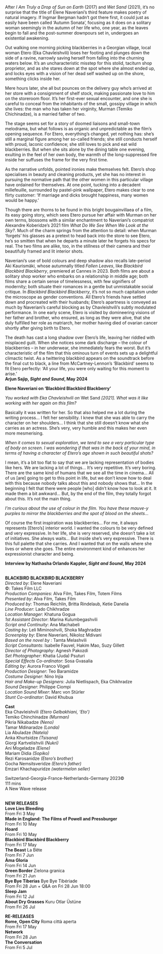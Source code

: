 
After _I Am Truly a Drop of Sun on Earth_ (2017) and _Wet Sand_ (2021), it’s no surprise that the title of Elene Naveriani’s third feature makes poetry of natural imagery. If Ingmar Bergman hadn’t got there first, it could just as easily have been called ‘Autumn Sonata’, focusing as it does on a solitary woman seemingly in the autumn of her life who, one year, as the leaves begin to fall and the post-summer downpours set in, undergoes an existential awakening.

Out walking one morning picking blackberries in a Georgian village, local woman Etero (Eka Chavleishvili) loses her footing and plunges down the side of a ravine, narrowly saving herself from falling into the churning waters below. It’s an uncharacteristic misstep for this stolid, taciturn shop proprietor, and as she stares down at the spot where she almost ended up, and locks eyes with a vision of her dead self washed up on the shore, something clicks inside her.

Mere hours later, she all but pounces on the delivery guy who’s arrived at her store with a consignment of shelf stock, making passionate love to him on the storeroom floor. It’s her first-ever sexual encounter, and one she is careful to conceal from the inhabitants of the small, gossipy village in which she lives: the man who has taken her virginity, Murman (Temiko Chichinadze), is a married father of two.

The stage seems set for a story of doomed liaisons and small-town melodrama, but what follows is as organic and unpredictable as the film’s opening sequence. For Etero, everything’s changed, yet nothing has: she’s still a marginal figure among her so-called friends; she still conducts herself with proud, laconic confidence; she still loves to pick and eat wild blackberries. But when she sits alone by the dining table one evening, exulting in the feel of her own body, the warmth of the long-suppressed fire inside her suffuses the frame for the very first time.

As the narrative unfolds, pointed ironies make themselves felt. Etero’s shop specialises in beauty and cleaning products, yet she has no interest in pursuing the normative path that the other women in this particular village have ordained for themselves. At one point, tucking into a decadent millefeuille, surrounded by pastel-pink wallpaper, Etero makes clear to one flirty customer: ‘If marriage and dicks brought happiness, many women would be happy.’

Though there are thorns to be found in this bright bougainvillaea of a film, its easy going story, which sees Etero pursue her affair with Murman on her own terms, blossoms with a similar enchantment to Naveriani’s compatriot Alexandre Koberidze’s 2021 film _What Do We See When We Look at the Sky?_. Much of the charm springs from the attention to detail: when Murman ‘forgets’ his glasses as a pretext to head back into the store to see Etero, he’s so smitten that when he departs a minute later he forgets his specs for real. The two films are alike, too, in the stillness of their camera and their beautifully framed and lit interior shots.

Naveriani’s use of bold colours and deep shadow also recalls late-period Aki Kaurismäki, whose autumnally titled _Fallen Leaves_, like _Blackbird Blackbird Blackberry_, premiered at Cannes in 2023. Both films are about a solitary shop worker who embarks on a relationship in middle age; both films share a certain sense of timelessness, with few signifiers of modernity; both situate their romances in a gentle but unmistakable social critique. In _Blackbird Blackbird Blackberry_, it’s not so much capitalism under the microscope as gender conventions. All Etero’s friends have settled down and procreated with their husbands; Etero’s apartness is conveyed as much by Naveriani’s careful blocking as by Chavleishvili’s subtly modulated performance. In one early scene, Etero is visited by domineering visions of her father and brother, who ensured, as long as they were alive, that she duly fulfilled her role as matriarch, her mother having died of ovarian cancer shortly after giving birth to Etero.

The death has cast a long shadow over Etero’s life, leaving her riddled with misplaced guilt. When she notices some dark discharge – the colour of blackberries – in her underwear, she immediately fears the worst. But it’s characteristic of the film that this ominous turn of events sets up a delightful climactic twist. As a twittering blackbird appears on the soundtrack before the final cut to black, a line from McCartney-Lennon’s ‘Blackbird’ seems to fit Etero perfectly: ‘All your life, you were only waiting for this moment to arise.’  
**Arjun Sajip, _Sight and Sound_, May 2024**
<br>

**Elene Naveriani on ‘Blackbird Blackbird Blackberry’**

_You worked with Eka Chavleishvili on_ Wet Sand _[2021]. What was it like working with her again on this film?_

Basically it was written for her. So that also helped me a lot during the writing process… I felt her sensibility. I knew that she was able to carry the character on her shoulders… I think that she still doesn’t know what she carries as an actress. She’s very, very humble and this makes her even more mesmerising.

_When it comes to sexual exploration, we tend to see a very particular type of body on screen. I was wondering if that was in the back of your mind, in terms of having a character of Etero’s age shown in such beautiful shots?_

I mean, it’s a bit too flat to say that we are lacking representation of bodies like hers. We are lacking a lot of things… It’s very repetitive. It’s very boring. There are the same kind of humans that we see all the time in cinema… All of us [are] going to get to this point in life, but we don’t know how to deal with this because nobody talks about this and nobody shows that… In the beginning I felt that there were people [who] didn’t know how to look at it. It made them a bit awkward… But, by the end of the film, they totally forgot about this. It’s not the main thing.

_I’m curious about the use of colour in the film. You have these mauve-y purples to mirror the blackberries and the spot of blood on the sheets…_

Of course the first inspiration was blackberries… For me, it always represents [Etero’s] interior world. I wanted the colours to be very defined and very expressive. In her life, she is very reserved, she doesn’t take a lot of initiatives. She always waits… But inside she’s very expressive. There is this full palette that she carries. And I wanted that on the walls where she lives or where she goes. The entire environment kind of enhances her expressionist character and being.

**Interview by Nathasha Orlando Kappler, _Sight and Sound_, May 2024**
<br><br>

**BLACKBIRD BLACKBIRD BLACKBERRY**  
_Directed by_: Elene Naveriani  
©: Takes Film LLC  
_Production Companies_: Alva Film, Takes Film, Totem Films  
_Presented by_: Alva Film, Takes Film  
_Produced by_: Thomas Reichlin, Britta Rindelaub, Ketie Danelia  
_Line Producer_: Lado Chikhradze  
_Location Manager_: Khatuna Gogua  
_1st Assistant Director_: Marina Kulumbegashvili  
_Script and Continuity_: Ana Machabeli  
_Casting by_: Leli Miminoshvili, Shoka Maghradze  
_Screenplay by_: Elene Naveriani, Nikoloz Mdivani  
_Based on the novel by_ : Tamta Melashvili  
_Script Consultants_: Isabelle Fauvel, Hakim Mao, Suzy Gillett  
_Director of Photography_: Agnesh Pakozdi  
_Set Photographer_: Khatia (Juda) Psuturi  
_Special Effects Co-ordinator_: Sosa Gvasalia  
_Editing by_: Aurora Franco Vögeli  
_Production Designer_: Teo Baramidze  
_Costume Designer_: Nino Injia  
_Hair and Make-up Designers_: Julia Nietlispach,  Eka Chikhradze  
_Sound Designer_: Philippe Ciompi  
_Location Sound Mixer_: Marc von Stürler  
_Stunt Co-ordinator_: David Khubua

**Cast**  
Eka Chavleishvili _(Etero Gelbakhiani, ‘Eto’)_  
Temiko Chinchinadze _(Murman)_  
Pikria Nikabadze _(Neno)_  
Tamar Mdinaradze _(Londa)_  
Lia Abuladze _(Natela)_  
Anka Khurtsidze _(Tsisana)_  
Giorgi Kartvelishvili _(Nukri)_  
Ani Mogeladze _(Elene)_  
Mariam Didia _(Sopiko)_  
Rezi Karosanidze _(Etero’s brother)_  
Gocha Nemsitsveridze _(Etero’s father)_  
Emzari Khachapuridze _(watermelon seller)_

Switzerland-Georgia-France-Netherlands-Germany 2023©  
111 mins  
A New Wave release
<br><br>

**NEW RELEASES**<br>
**Love Lies Bleeding**<br>
From Fri 3 May<br>
**Made in England:  The Films of Powell and Pressburger**<br>
From Fri 10 May<br>
**Hoard**<br>
From Fri 10 May<br>
**Blackbird Blackbird Blackberry**<br>
From Fri 17 May<br>
**The Beast** La Bête<br>
From Fri 7 Jun<br>
**Àma Gloria**<br>
From Fri 14 Jun<br>
**Green Border** Zielona granica<br>
From Fri 21 Jun<br>
**Bye Bye Tiberias** Bye Bye Tibériade<br>
From Fri 28 Jun + Q&A on Fri 28 Jun 18:00<br>
**Sleep Jam**<br>
From Fri 12 Jul<br>
**About Dry Grasses** Kuru Otlar Üstüne<br>
From Fri 26 Jul<br>

**RE-RELEASES**<br>
**Rome, Open City** Roma città aperta<br>
From Fri 17 May<br>
**Network**<br>
From Fri 28 Jun<br>
**The Conversation**<br>
From Fri 5 Jul<br>
<br>
<!--stackedit_data:
eyJoaXN0b3J5IjpbMTU3MDEwODIzNl19
-->